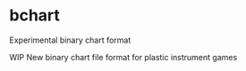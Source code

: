 # bchart
Experimental binary chart format

WIP New binary chart file format for plastic instrument games
